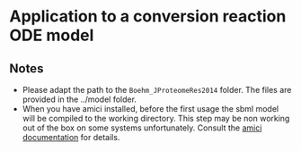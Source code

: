 # Application to a conversion reaction ODE model


## Notes

* Please adapt the path to the `Boehm_JProteomeRes2014` folder. The files are provided in the ../model folder.
* When you have amici installed, before the first usage the sbml model will be compiled to the working directory. This step may be non working out of the box on some systems unfortunately. Consult the [amici documentation](https://github.com/icb-dcm/amici) for details.
